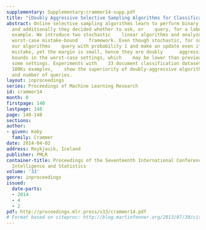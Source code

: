 ```yaml
---
supplementary: Supplementary:crammer14-supp.pdf
title: "{Doubly Aggressive Selective Sampling Algorithms for Classification}"
abstract: Online selective sampling algorithms learn to perform binary    classification,
  and additionally they decided whether to ask, or    query, for a label of any given
  example. We introduce two stochastic    linear algorithms and analyze them in the
  worst-case mistake-bound    framework. Even though stochastic, for some inputs,
  our algorithms    query with probability 1 and make an update even if there is    no
  mistake, yet the margin is small, hence they are doubly      aggressive. We prove
  bounds in the worst-case settings, which    may be lower than previous bounds in
  some settings. Experiments with    33 document classification datasets, some with
  100Ks examples,    show the superiority of doubly-aggressive algorithms both in    performance
  and number of queries.
layout: inproceedings
series: Proceedings of Machine Learning Research
id: crammer14
month: 0
firstpage: 140
lastpage: 148
page: 140-148
sections: 
author:
- given: Koby
  family: Crammer
date: 2014-04-02
address: Reykjavik, Iceland
publisher: PMLR
container-title: Proceedings of the Seventeenth International Conference on Artificial
  Intelligence and Statistics
volume: '33'
genre: inproceedings
issued:
  date-parts:
  - 2014
  - 4
  - 2
pdf: http://proceedings.mlr.press/v33/crammer14.pdf
# Format based on citeproc: http://blog.martinfenner.org/2013/07/30/citeproc-yaml-for-bibliographies/
---
```

